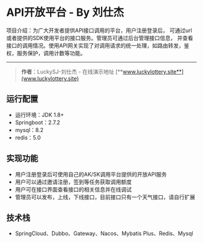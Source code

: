 # API开放平台 - By 刘仕杰

项目介绍：为广大开发者提供API接口调用的平台，用户注册登录后，
可通过url或者提供的SDK使用平台的接口服务。管理员可通过后台管理接口信息，
并查看接口的调用情况。使用API网关实现了对调用请求的统一处理，如路由转发，鉴权，服务保护，调用计数等功能。

---

>**作者**：LuckySJ-刘仕杰 - 在线演示地址 [**www.luckylottery.site**](www.luckylottery.site)

## 运行配置

- 运行环境：JDK 1.8+
- Springboot：2.7.2
- mysql：8.2
- redis：5.0

## 实现功能

- 用户注册登录后可使用自己的AK/SK调用平台提供的开放API服务
- 用户可以通过邀请注册，签到等任务获取调用额度
- 用户可在接口界面查看接口的相关信息并在线调试
- 管理员可以发布，上线，下线接口，目前接口只有一个天气接口，请自行扩展

## 技术栈

- SpringCloud、Dubbo、Gateway、Nacos、Mybatis Plus、Redis、Mysql


